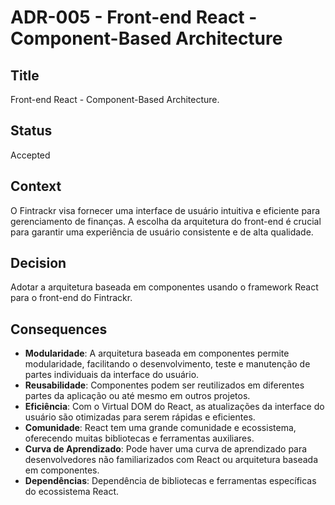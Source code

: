 
# ADR-005 - Front-end React - Component-Based Architecture

## Title
Front-end React - Component-Based Architecture.

## Status
Accepted

## Context
O Fintrackr visa fornecer uma interface de usuário intuitiva e eficiente para gerenciamento de finanças. A escolha da arquitetura do front-end é crucial para garantir uma experiência de usuário consistente e de alta qualidade.

## Decision
Adotar a arquitetura baseada em componentes usando o framework React para o front-end do Fintrackr.

## Consequences
- **Modularidade**: A arquitetura baseada em componentes permite modularidade, facilitando o desenvolvimento, teste e manutenção de partes individuais da interface do usuário.
- **Reusabilidade**: Componentes podem ser reutilizados em diferentes partes da aplicação ou até mesmo em outros projetos.
- **Eficiência**: Com o Virtual DOM do React, as atualizações da interface do usuário são otimizadas para serem rápidas e eficientes.
- **Comunidade**: React tem uma grande comunidade e ecossistema, oferecendo muitas bibliotecas e ferramentas auxiliares.
- **Curva de Aprendizado**: Pode haver uma curva de aprendizado para desenvolvedores não familiarizados com React ou arquitetura baseada em componentes.
- **Dependências**: Dependência de bibliotecas e ferramentas específicas do ecossistema React.
